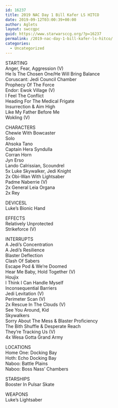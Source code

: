 ```yaml
---
id: 16237
title: 2019 NAC Day 1 Bill Kafer LS HITCO
date: 2019-09-12T03:00:39+00:00
author: Aglets
layout: swccgpc
guid: https://www.starwarsccg.org/?p=16237
permalink: /2019-nac-day-1-bill-kafer-ls-hitco/
categories:
  - Uncategorized
---
```

STARTING  
Anger, Fear, Aggression (V)  
He Is The Chosen One/He Will Bring Balance  
Coruscant: Jedi Council Chamber  
Prophecy Of The Force  
Endor: Ewok Village (V)  
I Feel The Conflict  
Heading For The Medical Frigate  
Insurrection & Aim High  
Like My Father Before Me  
Wokling (V)

CHARACTERS  
Chewie With Bowcaster  
Solo  
Ahsoka Tano  
Captain Hera Syndulla  
Corran Horn  
Jyn Erso  
Lando Calrissian, Scoundrel  
5x Luke Skywalker, Jedi Knight  
2x Obi-Wan With Lightsaber  
Padme Naberrie (V)  
2x General Leia Organa  
2x Rey

DEVICESL  
Luke&#8217;s Bionic Hand

EFFECTS  
Relatively Unprotected  
Strikeforce (V)

INTERRUPTS  
A Jedi&#8217;s Concentration  
A Jedi&#8217;s Resilience  
Blaster Deflection  
Clash Of Sabers  
Escape Pod & We&#8217;re Doomed  
Hear Me Baby, Hold Together (V)  
Houjix  
I Think I Can Handle Myself  
Inconsequential Barriers  
Jedi Levitation (V)  
Perimeter Scan (V)  
2x Rescue In The Clouds (V)  
See You Around, Kid  
Skywalkers  
Sorry About The Mess & Blaster Proficiency  
The Bith Shuffle & Desperate Reach  
They&#8217;re Tracking Us (V)  
4x Wesa Gotta Grand Army

LOCATIONS  
Home One: Docking Bay  
Hoth: Echo Docking Bay  
Naboo: Battle Plains  
Naboo: Boss Nass&#8217; Chambers

STARSHIPS  
Booster In Pulsar Skate

WEAPONS  
Luke&#8217;s Lightsaber